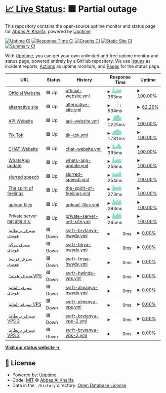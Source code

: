 # [📈 Live Status](https://info-devf5r.github.io/VPN): <!--live status--> **🟧 Partial outage**

This repository contains the open-source uptime monitor and status page for [Abbas Al Khalifa](http://www.devf5r.com/), powered by [Upptime](https://github.com/upptime/upptime).

[![Uptime CI](https://github.com/info-devf5r/VPN/workflows/Uptime%20CI/badge.svg)](https://github.com/info-devf5r/VPN/actions?query=workflow%3A%22Uptime+CI%22)
[![Response Time CI](https://github.com/info-devf5r/VPN/workflows/Response%20Time%20CI/badge.svg)](https://github.com/info-devf5r/VPN/actions?query=workflow%3A%22Response+Time+CI%22)
[![Graphs CI](https://github.com/info-devf5r/VPN/workflows/Graphs%20CI/badge.svg)](https://github.com/info-devf5r/VPN/actions?query=workflow%3A%22Graphs+CI%22)
[![Static Site CI](https://github.com/info-devf5r/VPN/workflows/Static%20Site%20CI/badge.svg)](https://github.com/info-devf5r/VPN/actions?query=workflow%3A%22Static+Site+CI%22)
[![Summary CI](https://github.com/info-devf5r/VPN/workflows/Summary%20CI/badge.svg)](https://github.com/info-devf5r/VPN/actions?query=workflow%3A%22Summary+CI%22)

With [Upptime](https://devf5r.com), you can get your own unlimited and free uptime monitor and status page, powered entirely by a GitHub repository. We use [Issues](https://github.com/info-devf5r/VPN/issues) as incident reports, [Actions](https://github.com/info-devf5r/VPN/actions) as uptime monitors, and [Pages](https://info-devf5r.github.io/VPN) for the status page.

<!--start: status pages-->
<!-- This summary is generated by Upptime (https://github.com/upptime/upptime) -->
<!-- Do not edit this manually, your changes will be overwritten -->
<!-- prettier-ignore -->
| URL | Status | History | Response Time | Uptime |
| --- | ------ | ------- | ------------- | ------ |
| <img alt="" src="https://icons.duckduckgo.com/ip3/devf5r.com.ico" height="13"> [Official Website](https://devf5r.com) | 🟩 Up | [official-website.yml](https://github.com/info-devf5r/VPN/commits/HEAD/history/official-website.yml) | <details><summary><img alt="Response time graph" src="./graphs/official-website/response-time-week.png" height="20"> 363ms</summary><br><a href="https://info-devf5r.github.io/VPN/history/official-website"><img alt="Response time 522" src="https://img.shields.io/endpoint?url=https%3A%2F%2Fraw.githubusercontent.com%2Finfo-devf5r%2FVPN%2FHEAD%2Fapi%2Fofficial-website%2Fresponse-time.json"></a><br><a href="https://info-devf5r.github.io/VPN/history/official-website"><img alt="24-hour response time 231" src="https://img.shields.io/endpoint?url=https%3A%2F%2Fraw.githubusercontent.com%2Finfo-devf5r%2FVPN%2FHEAD%2Fapi%2Fofficial-website%2Fresponse-time-day.json"></a><br><a href="https://info-devf5r.github.io/VPN/history/official-website"><img alt="7-day response time 363" src="https://img.shields.io/endpoint?url=https%3A%2F%2Fraw.githubusercontent.com%2Finfo-devf5r%2FVPN%2FHEAD%2Fapi%2Fofficial-website%2Fresponse-time-week.json"></a><br><a href="https://info-devf5r.github.io/VPN/history/official-website"><img alt="30-day response time 467" src="https://img.shields.io/endpoint?url=https%3A%2F%2Fraw.githubusercontent.com%2Finfo-devf5r%2FVPN%2FHEAD%2Fapi%2Fofficial-website%2Fresponse-time-month.json"></a><br><a href="https://info-devf5r.github.io/VPN/history/official-website"><img alt="1-year response time 522" src="https://img.shields.io/endpoint?url=https%3A%2F%2Fraw.githubusercontent.com%2Finfo-devf5r%2FVPN%2FHEAD%2Fapi%2Fofficial-website%2Fresponse-time-year.json"></a></details> | <details><summary><a href="https://info-devf5r.github.io/VPN/history/official-website">100.00%</a></summary><a href="https://info-devf5r.github.io/VPN/history/official-website"><img alt="All-time uptime 99.26%" src="https://img.shields.io/endpoint?url=https%3A%2F%2Fraw.githubusercontent.com%2Finfo-devf5r%2FVPN%2FHEAD%2Fapi%2Fofficial-website%2Fuptime.json"></a><br><a href="https://info-devf5r.github.io/VPN/history/official-website"><img alt="24-hour uptime 100.00%" src="https://img.shields.io/endpoint?url=https%3A%2F%2Fraw.githubusercontent.com%2Finfo-devf5r%2FVPN%2FHEAD%2Fapi%2Fofficial-website%2Fuptime-day.json"></a><br><a href="https://info-devf5r.github.io/VPN/history/official-website"><img alt="7-day uptime 100.00%" src="https://img.shields.io/endpoint?url=https%3A%2F%2Fraw.githubusercontent.com%2Finfo-devf5r%2FVPN%2FHEAD%2Fapi%2Fofficial-website%2Fuptime-week.json"></a><br><a href="https://info-devf5r.github.io/VPN/history/official-website"><img alt="30-day uptime 99.95%" src="https://img.shields.io/endpoint?url=https%3A%2F%2Fraw.githubusercontent.com%2Finfo-devf5r%2FVPN%2FHEAD%2Fapi%2Fofficial-website%2Fuptime-month.json"></a><br><a href="https://info-devf5r.github.io/VPN/history/official-website"><img alt="1-year uptime 99.26%" src="https://img.shields.io/endpoint?url=https%3A%2F%2Fraw.githubusercontent.com%2Finfo-devf5r%2FVPN%2FHEAD%2Fapi%2Fofficial-website%2Fuptime-year.json"></a></details>
| <img alt="" src="https://icons.duckduckgo.com/ip3/almgro7al3nzy.com.ico" height="13"> [alternative site](https://almgro7al3nzy.com) | 🟩 Up | [alternative-site.yml](https://github.com/info-devf5r/VPN/commits/HEAD/history/alternative-site.yml) | <details><summary><img alt="Response time graph" src="./graphs/alternative-site/response-time-week.png" height="20"> 534ms</summary><br><a href="https://info-devf5r.github.io/VPN/history/alternative-site"><img alt="Response time 451" src="https://img.shields.io/endpoint?url=https%3A%2F%2Fraw.githubusercontent.com%2Finfo-devf5r%2FVPN%2FHEAD%2Fapi%2Falternative-site%2Fresponse-time.json"></a><br><a href="https://info-devf5r.github.io/VPN/history/alternative-site"><img alt="24-hour response time 413" src="https://img.shields.io/endpoint?url=https%3A%2F%2Fraw.githubusercontent.com%2Finfo-devf5r%2FVPN%2FHEAD%2Fapi%2Falternative-site%2Fresponse-time-day.json"></a><br><a href="https://info-devf5r.github.io/VPN/history/alternative-site"><img alt="7-day response time 534" src="https://img.shields.io/endpoint?url=https%3A%2F%2Fraw.githubusercontent.com%2Finfo-devf5r%2FVPN%2FHEAD%2Fapi%2Falternative-site%2Fresponse-time-week.json"></a><br><a href="https://info-devf5r.github.io/VPN/history/alternative-site"><img alt="30-day response time 451" src="https://img.shields.io/endpoint?url=https%3A%2F%2Fraw.githubusercontent.com%2Finfo-devf5r%2FVPN%2FHEAD%2Fapi%2Falternative-site%2Fresponse-time-month.json"></a><br><a href="https://info-devf5r.github.io/VPN/history/alternative-site"><img alt="1-year response time 451" src="https://img.shields.io/endpoint?url=https%3A%2F%2Fraw.githubusercontent.com%2Finfo-devf5r%2FVPN%2FHEAD%2Fapi%2Falternative-site%2Fresponse-time-year.json"></a></details> | <details><summary><a href="https://info-devf5r.github.io/VPN/history/alternative-site">62.29%</a></summary><a href="https://info-devf5r.github.io/VPN/history/alternative-site"><img alt="All-time uptime 98.77%" src="https://img.shields.io/endpoint?url=https%3A%2F%2Fraw.githubusercontent.com%2Finfo-devf5r%2FVPN%2FHEAD%2Fapi%2Falternative-site%2Fuptime.json"></a><br><a href="https://info-devf5r.github.io/VPN/history/alternative-site"><img alt="24-hour uptime 52.19%" src="https://img.shields.io/endpoint?url=https%3A%2F%2Fraw.githubusercontent.com%2Finfo-devf5r%2FVPN%2FHEAD%2Fapi%2Falternative-site%2Fuptime-day.json"></a><br><a href="https://info-devf5r.github.io/VPN/history/alternative-site"><img alt="7-day uptime 62.29%" src="https://img.shields.io/endpoint?url=https%3A%2F%2Fraw.githubusercontent.com%2Finfo-devf5r%2FVPN%2FHEAD%2Fapi%2Falternative-site%2Fuptime-week.json"></a><br><a href="https://info-devf5r.github.io/VPN/history/alternative-site"><img alt="30-day uptime 91.32%" src="https://img.shields.io/endpoint?url=https%3A%2F%2Fraw.githubusercontent.com%2Finfo-devf5r%2FVPN%2FHEAD%2Fapi%2Falternative-site%2Fuptime-month.json"></a><br><a href="https://info-devf5r.github.io/VPN/history/alternative-site"><img alt="1-year uptime 98.77%" src="https://img.shields.io/endpoint?url=https%3A%2F%2Fraw.githubusercontent.com%2Finfo-devf5r%2FVPN%2FHEAD%2Fapi%2Falternative-site%2Fuptime-year.json"></a></details>
| <img alt="" src="https://icons.duckduckgo.com/ip3/api.devf5r.com.ico" height="13"> [API Website](http://api.devf5r.com) | 🟩 Up | [api-website.yml](https://github.com/info-devf5r/VPN/commits/HEAD/history/api-website.yml) | <details><summary><img alt="Response time graph" src="./graphs/api-website/response-time-week.png" height="20"> 1225ms</summary><br><a href="https://info-devf5r.github.io/VPN/history/api-website"><img alt="Response time 439" src="https://img.shields.io/endpoint?url=https%3A%2F%2Fraw.githubusercontent.com%2Finfo-devf5r%2FVPN%2FHEAD%2Fapi%2Fapi-website%2Fresponse-time.json"></a><br><a href="https://info-devf5r.github.io/VPN/history/api-website"><img alt="24-hour response time 1430" src="https://img.shields.io/endpoint?url=https%3A%2F%2Fraw.githubusercontent.com%2Finfo-devf5r%2FVPN%2FHEAD%2Fapi%2Fapi-website%2Fresponse-time-day.json"></a><br><a href="https://info-devf5r.github.io/VPN/history/api-website"><img alt="7-day response time 1225" src="https://img.shields.io/endpoint?url=https%3A%2F%2Fraw.githubusercontent.com%2Finfo-devf5r%2FVPN%2FHEAD%2Fapi%2Fapi-website%2Fresponse-time-week.json"></a><br><a href="https://info-devf5r.github.io/VPN/history/api-website"><img alt="30-day response time 671" src="https://img.shields.io/endpoint?url=https%3A%2F%2Fraw.githubusercontent.com%2Finfo-devf5r%2FVPN%2FHEAD%2Fapi%2Fapi-website%2Fresponse-time-month.json"></a><br><a href="https://info-devf5r.github.io/VPN/history/api-website"><img alt="1-year response time 439" src="https://img.shields.io/endpoint?url=https%3A%2F%2Fraw.githubusercontent.com%2Finfo-devf5r%2FVPN%2FHEAD%2Fapi%2Fapi-website%2Fresponse-time-year.json"></a></details> | <details><summary><a href="https://info-devf5r.github.io/VPN/history/api-website">100.00%</a></summary><a href="https://info-devf5r.github.io/VPN/history/api-website"><img alt="All-time uptime 99.95%" src="https://img.shields.io/endpoint?url=https%3A%2F%2Fraw.githubusercontent.com%2Finfo-devf5r%2FVPN%2FHEAD%2Fapi%2Fapi-website%2Fuptime.json"></a><br><a href="https://info-devf5r.github.io/VPN/history/api-website"><img alt="24-hour uptime 100.00%" src="https://img.shields.io/endpoint?url=https%3A%2F%2Fraw.githubusercontent.com%2Finfo-devf5r%2FVPN%2FHEAD%2Fapi%2Fapi-website%2Fuptime-day.json"></a><br><a href="https://info-devf5r.github.io/VPN/history/api-website"><img alt="7-day uptime 100.00%" src="https://img.shields.io/endpoint?url=https%3A%2F%2Fraw.githubusercontent.com%2Finfo-devf5r%2FVPN%2FHEAD%2Fapi%2Fapi-website%2Fuptime-week.json"></a><br><a href="https://info-devf5r.github.io/VPN/history/api-website"><img alt="30-day uptime 99.96%" src="https://img.shields.io/endpoint?url=https%3A%2F%2Fraw.githubusercontent.com%2Finfo-devf5r%2FVPN%2FHEAD%2Fapi%2Fapi-website%2Fuptime-month.json"></a><br><a href="https://info-devf5r.github.io/VPN/history/api-website"><img alt="1-year uptime 99.95%" src="https://img.shields.io/endpoint?url=https%3A%2F%2Fraw.githubusercontent.com%2Finfo-devf5r%2FVPN%2FHEAD%2Fapi%2Fapi-website%2Fuptime-year.json"></a></details>
| <img alt="" src="https://icons.duckduckgo.com/ip3/vt.tiktok.com.ico" height="13"> [Tik Tok](https://vt.tiktok.com/ZS8w6nu9M) | 🟩 Up | [tik-tok.yml](https://github.com/info-devf5r/VPN/commits/HEAD/history/tik-tok.yml) | <details><summary><img alt="Response time graph" src="./graphs/tik-tok/response-time-week.png" height="20"> 1781ms</summary><br><a href="https://info-devf5r.github.io/VPN/history/tik-tok"><img alt="Response time 1434" src="https://img.shields.io/endpoint?url=https%3A%2F%2Fraw.githubusercontent.com%2Finfo-devf5r%2FVPN%2FHEAD%2Fapi%2Ftik-tok%2Fresponse-time.json"></a><br><a href="https://info-devf5r.github.io/VPN/history/tik-tok"><img alt="24-hour response time 1810" src="https://img.shields.io/endpoint?url=https%3A%2F%2Fraw.githubusercontent.com%2Finfo-devf5r%2FVPN%2FHEAD%2Fapi%2Ftik-tok%2Fresponse-time-day.json"></a><br><a href="https://info-devf5r.github.io/VPN/history/tik-tok"><img alt="7-day response time 1781" src="https://img.shields.io/endpoint?url=https%3A%2F%2Fraw.githubusercontent.com%2Finfo-devf5r%2FVPN%2FHEAD%2Fapi%2Ftik-tok%2Fresponse-time-week.json"></a><br><a href="https://info-devf5r.github.io/VPN/history/tik-tok"><img alt="30-day response time 1958" src="https://img.shields.io/endpoint?url=https%3A%2F%2Fraw.githubusercontent.com%2Finfo-devf5r%2FVPN%2FHEAD%2Fapi%2Ftik-tok%2Fresponse-time-month.json"></a><br><a href="https://info-devf5r.github.io/VPN/history/tik-tok"><img alt="1-year response time 1434" src="https://img.shields.io/endpoint?url=https%3A%2F%2Fraw.githubusercontent.com%2Finfo-devf5r%2FVPN%2FHEAD%2Fapi%2Ftik-tok%2Fresponse-time-year.json"></a></details> | <details><summary><a href="https://info-devf5r.github.io/VPN/history/tik-tok">100.00%</a></summary><a href="https://info-devf5r.github.io/VPN/history/tik-tok"><img alt="All-time uptime 99.99%" src="https://img.shields.io/endpoint?url=https%3A%2F%2Fraw.githubusercontent.com%2Finfo-devf5r%2FVPN%2FHEAD%2Fapi%2Ftik-tok%2Fuptime.json"></a><br><a href="https://info-devf5r.github.io/VPN/history/tik-tok"><img alt="24-hour uptime 100.00%" src="https://img.shields.io/endpoint?url=https%3A%2F%2Fraw.githubusercontent.com%2Finfo-devf5r%2FVPN%2FHEAD%2Fapi%2Ftik-tok%2Fuptime-day.json"></a><br><a href="https://info-devf5r.github.io/VPN/history/tik-tok"><img alt="7-day uptime 100.00%" src="https://img.shields.io/endpoint?url=https%3A%2F%2Fraw.githubusercontent.com%2Finfo-devf5r%2FVPN%2FHEAD%2Fapi%2Ftik-tok%2Fuptime-week.json"></a><br><a href="https://info-devf5r.github.io/VPN/history/tik-tok"><img alt="30-day uptime 100.00%" src="https://img.shields.io/endpoint?url=https%3A%2F%2Fraw.githubusercontent.com%2Finfo-devf5r%2FVPN%2FHEAD%2Fapi%2Ftik-tok%2Fuptime-month.json"></a><br><a href="https://info-devf5r.github.io/VPN/history/tik-tok"><img alt="1-year uptime 99.99%" src="https://img.shields.io/endpoint?url=https%3A%2F%2Fraw.githubusercontent.com%2Finfo-devf5r%2FVPN%2FHEAD%2Fapi%2Ftik-tok%2Fuptime-year.json"></a></details>
| <img alt="" src="https://icons.duckduckgo.com/ip3/chat.devf5r.com.ico" height="13"> [CHAT Website](https://chat.devf5r.com) | 🟩 Up | [chat-website.yml](https://github.com/info-devf5r/VPN/commits/HEAD/history/chat-website.yml) | <details><summary><img alt="Response time graph" src="./graphs/chat-website/response-time-week.png" height="20"> 395ms</summary><br><a href="https://info-devf5r.github.io/VPN/history/chat-website"><img alt="Response time 457" src="https://img.shields.io/endpoint?url=https%3A%2F%2Fraw.githubusercontent.com%2Finfo-devf5r%2FVPN%2FHEAD%2Fapi%2Fchat-website%2Fresponse-time.json"></a><br><a href="https://info-devf5r.github.io/VPN/history/chat-website"><img alt="24-hour response time 240" src="https://img.shields.io/endpoint?url=https%3A%2F%2Fraw.githubusercontent.com%2Finfo-devf5r%2FVPN%2FHEAD%2Fapi%2Fchat-website%2Fresponse-time-day.json"></a><br><a href="https://info-devf5r.github.io/VPN/history/chat-website"><img alt="7-day response time 395" src="https://img.shields.io/endpoint?url=https%3A%2F%2Fraw.githubusercontent.com%2Finfo-devf5r%2FVPN%2FHEAD%2Fapi%2Fchat-website%2Fresponse-time-week.json"></a><br><a href="https://info-devf5r.github.io/VPN/history/chat-website"><img alt="30-day response time 436" src="https://img.shields.io/endpoint?url=https%3A%2F%2Fraw.githubusercontent.com%2Finfo-devf5r%2FVPN%2FHEAD%2Fapi%2Fchat-website%2Fresponse-time-month.json"></a><br><a href="https://info-devf5r.github.io/VPN/history/chat-website"><img alt="1-year response time 457" src="https://img.shields.io/endpoint?url=https%3A%2F%2Fraw.githubusercontent.com%2Finfo-devf5r%2FVPN%2FHEAD%2Fapi%2Fchat-website%2Fresponse-time-year.json"></a></details> | <details><summary><a href="https://info-devf5r.github.io/VPN/history/chat-website">100.00%</a></summary><a href="https://info-devf5r.github.io/VPN/history/chat-website"><img alt="All-time uptime 98.37%" src="https://img.shields.io/endpoint?url=https%3A%2F%2Fraw.githubusercontent.com%2Finfo-devf5r%2FVPN%2FHEAD%2Fapi%2Fchat-website%2Fuptime.json"></a><br><a href="https://info-devf5r.github.io/VPN/history/chat-website"><img alt="24-hour uptime 100.00%" src="https://img.shields.io/endpoint?url=https%3A%2F%2Fraw.githubusercontent.com%2Finfo-devf5r%2FVPN%2FHEAD%2Fapi%2Fchat-website%2Fuptime-day.json"></a><br><a href="https://info-devf5r.github.io/VPN/history/chat-website"><img alt="7-day uptime 100.00%" src="https://img.shields.io/endpoint?url=https%3A%2F%2Fraw.githubusercontent.com%2Finfo-devf5r%2FVPN%2FHEAD%2Fapi%2Fchat-website%2Fuptime-week.json"></a><br><a href="https://info-devf5r.github.io/VPN/history/chat-website"><img alt="30-day uptime 100.00%" src="https://img.shields.io/endpoint?url=https%3A%2F%2Fraw.githubusercontent.com%2Finfo-devf5r%2FVPN%2FHEAD%2Fapi%2Fchat-website%2Fuptime-month.json"></a><br><a href="https://info-devf5r.github.io/VPN/history/chat-website"><img alt="1-year uptime 98.37%" src="https://img.shields.io/endpoint?url=https%3A%2F%2Fraw.githubusercontent.com%2Finfo-devf5r%2FVPN%2FHEAD%2Fapi%2Fchat-website%2Fuptime-year.json"></a></details>
| <img alt="" src="https://icons.duckduckgo.com/ip3/update.devf5r.com.ico" height="13"> [WhatsApp update](https://update.devf5r.com) | 🟩 Up | [whats-app-update.yml](https://github.com/info-devf5r/VPN/commits/HEAD/history/whats-app-update.yml) | <details><summary><img alt="Response time graph" src="./graphs/whats-app-update/response-time-week.png" height="20"> 253ms</summary><br><a href="https://info-devf5r.github.io/VPN/history/whats-app-update"><img alt="Response time 321" src="https://img.shields.io/endpoint?url=https%3A%2F%2Fraw.githubusercontent.com%2Finfo-devf5r%2FVPN%2FHEAD%2Fapi%2Fwhats-app-update%2Fresponse-time.json"></a><br><a href="https://info-devf5r.github.io/VPN/history/whats-app-update"><img alt="24-hour response time 172" src="https://img.shields.io/endpoint?url=https%3A%2F%2Fraw.githubusercontent.com%2Finfo-devf5r%2FVPN%2FHEAD%2Fapi%2Fwhats-app-update%2Fresponse-time-day.json"></a><br><a href="https://info-devf5r.github.io/VPN/history/whats-app-update"><img alt="7-day response time 253" src="https://img.shields.io/endpoint?url=https%3A%2F%2Fraw.githubusercontent.com%2Finfo-devf5r%2FVPN%2FHEAD%2Fapi%2Fwhats-app-update%2Fresponse-time-week.json"></a><br><a href="https://info-devf5r.github.io/VPN/history/whats-app-update"><img alt="30-day response time 320" src="https://img.shields.io/endpoint?url=https%3A%2F%2Fraw.githubusercontent.com%2Finfo-devf5r%2FVPN%2FHEAD%2Fapi%2Fwhats-app-update%2Fresponse-time-month.json"></a><br><a href="https://info-devf5r.github.io/VPN/history/whats-app-update"><img alt="1-year response time 321" src="https://img.shields.io/endpoint?url=https%3A%2F%2Fraw.githubusercontent.com%2Finfo-devf5r%2FVPN%2FHEAD%2Fapi%2Fwhats-app-update%2Fresponse-time-year.json"></a></details> | <details><summary><a href="https://info-devf5r.github.io/VPN/history/whats-app-update">100.00%</a></summary><a href="https://info-devf5r.github.io/VPN/history/whats-app-update"><img alt="All-time uptime 99.16%" src="https://img.shields.io/endpoint?url=https%3A%2F%2Fraw.githubusercontent.com%2Finfo-devf5r%2FVPN%2FHEAD%2Fapi%2Fwhats-app-update%2Fuptime.json"></a><br><a href="https://info-devf5r.github.io/VPN/history/whats-app-update"><img alt="24-hour uptime 100.00%" src="https://img.shields.io/endpoint?url=https%3A%2F%2Fraw.githubusercontent.com%2Finfo-devf5r%2FVPN%2FHEAD%2Fapi%2Fwhats-app-update%2Fuptime-day.json"></a><br><a href="https://info-devf5r.github.io/VPN/history/whats-app-update"><img alt="7-day uptime 100.00%" src="https://img.shields.io/endpoint?url=https%3A%2F%2Fraw.githubusercontent.com%2Finfo-devf5r%2FVPN%2FHEAD%2Fapi%2Fwhats-app-update%2Fuptime-week.json"></a><br><a href="https://info-devf5r.github.io/VPN/history/whats-app-update"><img alt="30-day uptime 100.00%" src="https://img.shields.io/endpoint?url=https%3A%2F%2Fraw.githubusercontent.com%2Finfo-devf5r%2FVPN%2FHEAD%2Fapi%2Fwhats-app-update%2Fuptime-month.json"></a><br><a href="https://info-devf5r.github.io/VPN/history/whats-app-update"><img alt="1-year uptime 99.16%" src="https://img.shields.io/endpoint?url=https%3A%2F%2Fraw.githubusercontent.com%2Finfo-devf5r%2FVPN%2FHEAD%2Fapi%2Fwhats-app-update%2Fuptime-year.json"></a></details>
| <img alt="" src="https://icons.duckduckgo.com/ip3/kalam.devf5r.com.ico" height="13"> [slurred speech](https://kalam.devf5r.com) | 🟩 Up | [slurred-speech.yml](https://github.com/info-devf5r/VPN/commits/HEAD/history/slurred-speech.yml) | <details><summary><img alt="Response time graph" src="./graphs/slurred-speech/response-time-week.png" height="20"> 254ms</summary><br><a href="https://info-devf5r.github.io/VPN/history/slurred-speech"><img alt="Response time 274" src="https://img.shields.io/endpoint?url=https%3A%2F%2Fraw.githubusercontent.com%2Finfo-devf5r%2FVPN%2FHEAD%2Fapi%2Fslurred-speech%2Fresponse-time.json"></a><br><a href="https://info-devf5r.github.io/VPN/history/slurred-speech"><img alt="24-hour response time 164" src="https://img.shields.io/endpoint?url=https%3A%2F%2Fraw.githubusercontent.com%2Finfo-devf5r%2FVPN%2FHEAD%2Fapi%2Fslurred-speech%2Fresponse-time-day.json"></a><br><a href="https://info-devf5r.github.io/VPN/history/slurred-speech"><img alt="7-day response time 254" src="https://img.shields.io/endpoint?url=https%3A%2F%2Fraw.githubusercontent.com%2Finfo-devf5r%2FVPN%2FHEAD%2Fapi%2Fslurred-speech%2Fresponse-time-week.json"></a><br><a href="https://info-devf5r.github.io/VPN/history/slurred-speech"><img alt="30-day response time 308" src="https://img.shields.io/endpoint?url=https%3A%2F%2Fraw.githubusercontent.com%2Finfo-devf5r%2FVPN%2FHEAD%2Fapi%2Fslurred-speech%2Fresponse-time-month.json"></a><br><a href="https://info-devf5r.github.io/VPN/history/slurred-speech"><img alt="1-year response time 274" src="https://img.shields.io/endpoint?url=https%3A%2F%2Fraw.githubusercontent.com%2Finfo-devf5r%2FVPN%2FHEAD%2Fapi%2Fslurred-speech%2Fresponse-time-year.json"></a></details> | <details><summary><a href="https://info-devf5r.github.io/VPN/history/slurred-speech">100.00%</a></summary><a href="https://info-devf5r.github.io/VPN/history/slurred-speech"><img alt="All-time uptime 95.11%" src="https://img.shields.io/endpoint?url=https%3A%2F%2Fraw.githubusercontent.com%2Finfo-devf5r%2FVPN%2FHEAD%2Fapi%2Fslurred-speech%2Fuptime.json"></a><br><a href="https://info-devf5r.github.io/VPN/history/slurred-speech"><img alt="24-hour uptime 100.00%" src="https://img.shields.io/endpoint?url=https%3A%2F%2Fraw.githubusercontent.com%2Finfo-devf5r%2FVPN%2FHEAD%2Fapi%2Fslurred-speech%2Fuptime-day.json"></a><br><a href="https://info-devf5r.github.io/VPN/history/slurred-speech"><img alt="7-day uptime 100.00%" src="https://img.shields.io/endpoint?url=https%3A%2F%2Fraw.githubusercontent.com%2Finfo-devf5r%2FVPN%2FHEAD%2Fapi%2Fslurred-speech%2Fuptime-week.json"></a><br><a href="https://info-devf5r.github.io/VPN/history/slurred-speech"><img alt="30-day uptime 100.00%" src="https://img.shields.io/endpoint?url=https%3A%2F%2Fraw.githubusercontent.com%2Finfo-devf5r%2FVPN%2FHEAD%2Fapi%2Fslurred-speech%2Fuptime-month.json"></a><br><a href="https://info-devf5r.github.io/VPN/history/slurred-speech"><img alt="1-year uptime 95.11%" src="https://img.shields.io/endpoint?url=https%3A%2F%2Fraw.githubusercontent.com%2Finfo-devf5r%2FVPN%2FHEAD%2Fapi%2Fslurred-speech%2Fuptime-year.json"></a></details>
| <img alt="" src="https://icons.duckduckgo.com/ip3/quotes.devf5r.com.ico" height="13"> [The spirit of feelings](https://quotes.devf5r.com) | 🟩 Up | [the-spirit-of-feelings.yml](https://github.com/info-devf5r/VPN/commits/HEAD/history/the-spirit-of-feelings.yml) | <details><summary><img alt="Response time graph" src="./graphs/the-spirit-of-feelings/response-time-week.png" height="20"> 273ms</summary><br><a href="https://info-devf5r.github.io/VPN/history/the-spirit-of-feelings"><img alt="Response time 294" src="https://img.shields.io/endpoint?url=https%3A%2F%2Fraw.githubusercontent.com%2Finfo-devf5r%2FVPN%2FHEAD%2Fapi%2Fthe-spirit-of-feelings%2Fresponse-time.json"></a><br><a href="https://info-devf5r.github.io/VPN/history/the-spirit-of-feelings"><img alt="24-hour response time 162" src="https://img.shields.io/endpoint?url=https%3A%2F%2Fraw.githubusercontent.com%2Finfo-devf5r%2FVPN%2FHEAD%2Fapi%2Fthe-spirit-of-feelings%2Fresponse-time-day.json"></a><br><a href="https://info-devf5r.github.io/VPN/history/the-spirit-of-feelings"><img alt="7-day response time 273" src="https://img.shields.io/endpoint?url=https%3A%2F%2Fraw.githubusercontent.com%2Finfo-devf5r%2FVPN%2FHEAD%2Fapi%2Fthe-spirit-of-feelings%2Fresponse-time-week.json"></a><br><a href="https://info-devf5r.github.io/VPN/history/the-spirit-of-feelings"><img alt="30-day response time 330" src="https://img.shields.io/endpoint?url=https%3A%2F%2Fraw.githubusercontent.com%2Finfo-devf5r%2FVPN%2FHEAD%2Fapi%2Fthe-spirit-of-feelings%2Fresponse-time-month.json"></a><br><a href="https://info-devf5r.github.io/VPN/history/the-spirit-of-feelings"><img alt="1-year response time 294" src="https://img.shields.io/endpoint?url=https%3A%2F%2Fraw.githubusercontent.com%2Finfo-devf5r%2FVPN%2FHEAD%2Fapi%2Fthe-spirit-of-feelings%2Fresponse-time-year.json"></a></details> | <details><summary><a href="https://info-devf5r.github.io/VPN/history/the-spirit-of-feelings">100.00%</a></summary><a href="https://info-devf5r.github.io/VPN/history/the-spirit-of-feelings"><img alt="All-time uptime 99.00%" src="https://img.shields.io/endpoint?url=https%3A%2F%2Fraw.githubusercontent.com%2Finfo-devf5r%2FVPN%2FHEAD%2Fapi%2Fthe-spirit-of-feelings%2Fuptime.json"></a><br><a href="https://info-devf5r.github.io/VPN/history/the-spirit-of-feelings"><img alt="24-hour uptime 100.00%" src="https://img.shields.io/endpoint?url=https%3A%2F%2Fraw.githubusercontent.com%2Finfo-devf5r%2FVPN%2FHEAD%2Fapi%2Fthe-spirit-of-feelings%2Fuptime-day.json"></a><br><a href="https://info-devf5r.github.io/VPN/history/the-spirit-of-feelings"><img alt="7-day uptime 100.00%" src="https://img.shields.io/endpoint?url=https%3A%2F%2Fraw.githubusercontent.com%2Finfo-devf5r%2FVPN%2FHEAD%2Fapi%2Fthe-spirit-of-feelings%2Fuptime-week.json"></a><br><a href="https://info-devf5r.github.io/VPN/history/the-spirit-of-feelings"><img alt="30-day uptime 100.00%" src="https://img.shields.io/endpoint?url=https%3A%2F%2Fraw.githubusercontent.com%2Finfo-devf5r%2FVPN%2FHEAD%2Fapi%2Fthe-spirit-of-feelings%2Fuptime-month.json"></a><br><a href="https://info-devf5r.github.io/VPN/history/the-spirit-of-feelings"><img alt="1-year uptime 99.00%" src="https://img.shields.io/endpoint?url=https%3A%2F%2Fraw.githubusercontent.com%2Finfo-devf5r%2FVPN%2FHEAD%2Fapi%2Fthe-spirit-of-feelings%2Fuptime-year.json"></a></details>
| <img alt="" src="https://icons.duckduckgo.com/ip3/up.devf5r.com.ico" height="13"> [upload files](https://up.devf5r.com) | 🟩 Up | [upload-files.yml](https://github.com/info-devf5r/VPN/commits/HEAD/history/upload-files.yml) | <details><summary><img alt="Response time graph" src="./graphs/upload-files/response-time-week.png" height="20"> 293ms</summary><br><a href="https://info-devf5r.github.io/VPN/history/upload-files"><img alt="Response time 299" src="https://img.shields.io/endpoint?url=https%3A%2F%2Fraw.githubusercontent.com%2Finfo-devf5r%2FVPN%2FHEAD%2Fapi%2Fupload-files%2Fresponse-time.json"></a><br><a href="https://info-devf5r.github.io/VPN/history/upload-files"><img alt="24-hour response time 191" src="https://img.shields.io/endpoint?url=https%3A%2F%2Fraw.githubusercontent.com%2Finfo-devf5r%2FVPN%2FHEAD%2Fapi%2Fupload-files%2Fresponse-time-day.json"></a><br><a href="https://info-devf5r.github.io/VPN/history/upload-files"><img alt="7-day response time 293" src="https://img.shields.io/endpoint?url=https%3A%2F%2Fraw.githubusercontent.com%2Finfo-devf5r%2FVPN%2FHEAD%2Fapi%2Fupload-files%2Fresponse-time-week.json"></a><br><a href="https://info-devf5r.github.io/VPN/history/upload-files"><img alt="30-day response time 364" src="https://img.shields.io/endpoint?url=https%3A%2F%2Fraw.githubusercontent.com%2Finfo-devf5r%2FVPN%2FHEAD%2Fapi%2Fupload-files%2Fresponse-time-month.json"></a><br><a href="https://info-devf5r.github.io/VPN/history/upload-files"><img alt="1-year response time 299" src="https://img.shields.io/endpoint?url=https%3A%2F%2Fraw.githubusercontent.com%2Finfo-devf5r%2FVPN%2FHEAD%2Fapi%2Fupload-files%2Fresponse-time-year.json"></a></details> | <details><summary><a href="https://info-devf5r.github.io/VPN/history/upload-files">100.00%</a></summary><a href="https://info-devf5r.github.io/VPN/history/upload-files"><img alt="All-time uptime 99.26%" src="https://img.shields.io/endpoint?url=https%3A%2F%2Fraw.githubusercontent.com%2Finfo-devf5r%2FVPN%2FHEAD%2Fapi%2Fupload-files%2Fuptime.json"></a><br><a href="https://info-devf5r.github.io/VPN/history/upload-files"><img alt="24-hour uptime 100.00%" src="https://img.shields.io/endpoint?url=https%3A%2F%2Fraw.githubusercontent.com%2Finfo-devf5r%2FVPN%2FHEAD%2Fapi%2Fupload-files%2Fuptime-day.json"></a><br><a href="https://info-devf5r.github.io/VPN/history/upload-files"><img alt="7-day uptime 100.00%" src="https://img.shields.io/endpoint?url=https%3A%2F%2Fraw.githubusercontent.com%2Finfo-devf5r%2FVPN%2FHEAD%2Fapi%2Fupload-files%2Fuptime-week.json"></a><br><a href="https://info-devf5r.github.io/VPN/history/upload-files"><img alt="30-day uptime 100.00%" src="https://img.shields.io/endpoint?url=https%3A%2F%2Fraw.githubusercontent.com%2Finfo-devf5r%2FVPN%2FHEAD%2Fapi%2Fupload-files%2Fuptime-month.json"></a><br><a href="https://info-devf5r.github.io/VPN/history/upload-files"><img alt="1-year uptime 99.26%" src="https://img.shields.io/endpoint?url=https%3A%2F%2Fraw.githubusercontent.com%2Finfo-devf5r%2FVPN%2FHEAD%2Fapi%2Fupload-files%2Fuptime-year.json"></a></details>
| <img alt="" src="https://icons.duckduckgo.com/ip3/vpn.devf5r.com.ico" height="13"> [Private server net site 🇪🇺](https://vpn.devf5r.com) | 🟩 Up | [private-server-net-site.yml](https://github.com/info-devf5r/VPN/commits/HEAD/history/private-server-net-site.yml) | <details><summary><img alt="Response time graph" src="./graphs/private-server-net-site/response-time-week.png" height="20"> 245ms</summary><br><a href="https://info-devf5r.github.io/VPN/history/private-server-net-site"><img alt="Response time 300" src="https://img.shields.io/endpoint?url=https%3A%2F%2Fraw.githubusercontent.com%2Finfo-devf5r%2FVPN%2FHEAD%2Fapi%2Fprivate-server-net-site%2Fresponse-time.json"></a><br><a href="https://info-devf5r.github.io/VPN/history/private-server-net-site"><img alt="24-hour response time 156" src="https://img.shields.io/endpoint?url=https%3A%2F%2Fraw.githubusercontent.com%2Finfo-devf5r%2FVPN%2FHEAD%2Fapi%2Fprivate-server-net-site%2Fresponse-time-day.json"></a><br><a href="https://info-devf5r.github.io/VPN/history/private-server-net-site"><img alt="7-day response time 245" src="https://img.shields.io/endpoint?url=https%3A%2F%2Fraw.githubusercontent.com%2Finfo-devf5r%2FVPN%2FHEAD%2Fapi%2Fprivate-server-net-site%2Fresponse-time-week.json"></a><br><a href="https://info-devf5r.github.io/VPN/history/private-server-net-site"><img alt="30-day response time 296" src="https://img.shields.io/endpoint?url=https%3A%2F%2Fraw.githubusercontent.com%2Finfo-devf5r%2FVPN%2FHEAD%2Fapi%2Fprivate-server-net-site%2Fresponse-time-month.json"></a><br><a href="https://info-devf5r.github.io/VPN/history/private-server-net-site"><img alt="1-year response time 300" src="https://img.shields.io/endpoint?url=https%3A%2F%2Fraw.githubusercontent.com%2Finfo-devf5r%2FVPN%2FHEAD%2Fapi%2Fprivate-server-net-site%2Fresponse-time-year.json"></a></details> | <details><summary><a href="https://info-devf5r.github.io/VPN/history/private-server-net-site">100.00%</a></summary><a href="https://info-devf5r.github.io/VPN/history/private-server-net-site"><img alt="All-time uptime 91.65%" src="https://img.shields.io/endpoint?url=https%3A%2F%2Fraw.githubusercontent.com%2Finfo-devf5r%2FVPN%2FHEAD%2Fapi%2Fprivate-server-net-site%2Fuptime.json"></a><br><a href="https://info-devf5r.github.io/VPN/history/private-server-net-site"><img alt="24-hour uptime 100.00%" src="https://img.shields.io/endpoint?url=https%3A%2F%2Fraw.githubusercontent.com%2Finfo-devf5r%2FVPN%2FHEAD%2Fapi%2Fprivate-server-net-site%2Fuptime-day.json"></a><br><a href="https://info-devf5r.github.io/VPN/history/private-server-net-site"><img alt="7-day uptime 100.00%" src="https://img.shields.io/endpoint?url=https%3A%2F%2Fraw.githubusercontent.com%2Finfo-devf5r%2FVPN%2FHEAD%2Fapi%2Fprivate-server-net-site%2Fuptime-week.json"></a><br><a href="https://info-devf5r.github.io/VPN/history/private-server-net-site"><img alt="30-day uptime 100.00%" src="https://img.shields.io/endpoint?url=https%3A%2F%2Fraw.githubusercontent.com%2Finfo-devf5r%2FVPN%2FHEAD%2Fapi%2Fprivate-server-net-site%2Fuptime-month.json"></a><br><a href="https://info-devf5r.github.io/VPN/history/private-server-net-site"><img alt="1-year uptime 91.65%" src="https://img.shields.io/endpoint?url=https%3A%2F%2Fraw.githubusercontent.com%2Finfo-devf5r%2FVPN%2FHEAD%2Fapi%2Fprivate-server-net-site%2Fuptime-year.json"></a></details>
| <img alt="" src="https://icons.duckduckgo.com/ip3/null.ico" height="13"> [سيرفر بريطانيا هويدي](uk.vpn.devf5r.com) | 🟥 Down | [syrfr-brytanya-hwydy.yml](https://github.com/info-devf5r/VPN/commits/HEAD/history/syrfr-brytanya-hwydy.yml) | <details><summary><img alt="Response time graph" src="./graphs/syrfr-brytanya-hwydy/response-time-week.png" height="20"> 0ms</summary><br><a href="https://info-devf5r.github.io/VPN/history/syrfr-brytanya-hwydy"><img alt="Response time 0" src="https://img.shields.io/endpoint?url=https%3A%2F%2Fraw.githubusercontent.com%2Finfo-devf5r%2FVPN%2FHEAD%2Fapi%2Fsyrfr-brytanya-hwydy%2Fresponse-time.json"></a><br><a href="https://info-devf5r.github.io/VPN/history/syrfr-brytanya-hwydy"><img alt="24-hour response time 0" src="https://img.shields.io/endpoint?url=https%3A%2F%2Fraw.githubusercontent.com%2Finfo-devf5r%2FVPN%2FHEAD%2Fapi%2Fsyrfr-brytanya-hwydy%2Fresponse-time-day.json"></a><br><a href="https://info-devf5r.github.io/VPN/history/syrfr-brytanya-hwydy"><img alt="7-day response time 0" src="https://img.shields.io/endpoint?url=https%3A%2F%2Fraw.githubusercontent.com%2Finfo-devf5r%2FVPN%2FHEAD%2Fapi%2Fsyrfr-brytanya-hwydy%2Fresponse-time-week.json"></a><br><a href="https://info-devf5r.github.io/VPN/history/syrfr-brytanya-hwydy"><img alt="30-day response time 0" src="https://img.shields.io/endpoint?url=https%3A%2F%2Fraw.githubusercontent.com%2Finfo-devf5r%2FVPN%2FHEAD%2Fapi%2Fsyrfr-brytanya-hwydy%2Fresponse-time-month.json"></a><br><a href="https://info-devf5r.github.io/VPN/history/syrfr-brytanya-hwydy"><img alt="1-year response time 0" src="https://img.shields.io/endpoint?url=https%3A%2F%2Fraw.githubusercontent.com%2Finfo-devf5r%2FVPN%2FHEAD%2Fapi%2Fsyrfr-brytanya-hwydy%2Fresponse-time-year.json"></a></details> | <details><summary><a href="https://info-devf5r.github.io/VPN/history/syrfr-brytanya-hwydy">0.00%</a></summary><a href="https://info-devf5r.github.io/VPN/history/syrfr-brytanya-hwydy"><img alt="All-time uptime 0.00%" src="https://img.shields.io/endpoint?url=https%3A%2F%2Fraw.githubusercontent.com%2Finfo-devf5r%2FVPN%2FHEAD%2Fapi%2Fsyrfr-brytanya-hwydy%2Fuptime.json"></a><br><a href="https://info-devf5r.github.io/VPN/history/syrfr-brytanya-hwydy"><img alt="24-hour uptime 0.00%" src="https://img.shields.io/endpoint?url=https%3A%2F%2Fraw.githubusercontent.com%2Finfo-devf5r%2FVPN%2FHEAD%2Fapi%2Fsyrfr-brytanya-hwydy%2Fuptime-day.json"></a><br><a href="https://info-devf5r.github.io/VPN/history/syrfr-brytanya-hwydy"><img alt="7-day uptime 0.00%" src="https://img.shields.io/endpoint?url=https%3A%2F%2Fraw.githubusercontent.com%2Finfo-devf5r%2FVPN%2FHEAD%2Fapi%2Fsyrfr-brytanya-hwydy%2Fuptime-week.json"></a><br><a href="https://info-devf5r.github.io/VPN/history/syrfr-brytanya-hwydy"><img alt="30-day uptime 1.38%" src="https://img.shields.io/endpoint?url=https%3A%2F%2Fraw.githubusercontent.com%2Finfo-devf5r%2FVPN%2FHEAD%2Fapi%2Fsyrfr-brytanya-hwydy%2Fuptime-month.json"></a><br><a href="https://info-devf5r.github.io/VPN/history/syrfr-brytanya-hwydy"><img alt="1-year uptime 0.00%" src="https://img.shields.io/endpoint?url=https%3A%2F%2Fraw.githubusercontent.com%2Finfo-devf5r%2FVPN%2FHEAD%2Fapi%2Fsyrfr-brytanya-hwydy%2Fuptime-year.json"></a></details>
| <img alt="" src="https://icons.duckduckgo.com/ip3/null.ico" height="13"> [سيرفر تركيا هويدي](tr.vpn.devf5r.com) | 🟥 Down | [syrfr-trkya-hwydy.yml](https://github.com/info-devf5r/VPN/commits/HEAD/history/syrfr-trkya-hwydy.yml) | <details><summary><img alt="Response time graph" src="./graphs/syrfr-trkya-hwydy/response-time-week.png" height="20"> 0ms</summary><br><a href="https://info-devf5r.github.io/VPN/history/syrfr-trkya-hwydy"><img alt="Response time 0" src="https://img.shields.io/endpoint?url=https%3A%2F%2Fraw.githubusercontent.com%2Finfo-devf5r%2FVPN%2FHEAD%2Fapi%2Fsyrfr-trkya-hwydy%2Fresponse-time.json"></a><br><a href="https://info-devf5r.github.io/VPN/history/syrfr-trkya-hwydy"><img alt="24-hour response time 0" src="https://img.shields.io/endpoint?url=https%3A%2F%2Fraw.githubusercontent.com%2Finfo-devf5r%2FVPN%2FHEAD%2Fapi%2Fsyrfr-trkya-hwydy%2Fresponse-time-day.json"></a><br><a href="https://info-devf5r.github.io/VPN/history/syrfr-trkya-hwydy"><img alt="7-day response time 0" src="https://img.shields.io/endpoint?url=https%3A%2F%2Fraw.githubusercontent.com%2Finfo-devf5r%2FVPN%2FHEAD%2Fapi%2Fsyrfr-trkya-hwydy%2Fresponse-time-week.json"></a><br><a href="https://info-devf5r.github.io/VPN/history/syrfr-trkya-hwydy"><img alt="30-day response time 0" src="https://img.shields.io/endpoint?url=https%3A%2F%2Fraw.githubusercontent.com%2Finfo-devf5r%2FVPN%2FHEAD%2Fapi%2Fsyrfr-trkya-hwydy%2Fresponse-time-month.json"></a><br><a href="https://info-devf5r.github.io/VPN/history/syrfr-trkya-hwydy"><img alt="1-year response time 0" src="https://img.shields.io/endpoint?url=https%3A%2F%2Fraw.githubusercontent.com%2Finfo-devf5r%2FVPN%2FHEAD%2Fapi%2Fsyrfr-trkya-hwydy%2Fresponse-time-year.json"></a></details> | <details><summary><a href="https://info-devf5r.github.io/VPN/history/syrfr-trkya-hwydy">0.00%</a></summary><a href="https://info-devf5r.github.io/VPN/history/syrfr-trkya-hwydy"><img alt="All-time uptime 0.00%" src="https://img.shields.io/endpoint?url=https%3A%2F%2Fraw.githubusercontent.com%2Finfo-devf5r%2FVPN%2FHEAD%2Fapi%2Fsyrfr-trkya-hwydy%2Fuptime.json"></a><br><a href="https://info-devf5r.github.io/VPN/history/syrfr-trkya-hwydy"><img alt="24-hour uptime 0.00%" src="https://img.shields.io/endpoint?url=https%3A%2F%2Fraw.githubusercontent.com%2Finfo-devf5r%2FVPN%2FHEAD%2Fapi%2Fsyrfr-trkya-hwydy%2Fuptime-day.json"></a><br><a href="https://info-devf5r.github.io/VPN/history/syrfr-trkya-hwydy"><img alt="7-day uptime 0.00%" src="https://img.shields.io/endpoint?url=https%3A%2F%2Fraw.githubusercontent.com%2Finfo-devf5r%2FVPN%2FHEAD%2Fapi%2Fsyrfr-trkya-hwydy%2Fuptime-week.json"></a><br><a href="https://info-devf5r.github.io/VPN/history/syrfr-trkya-hwydy"><img alt="30-day uptime 1.38%" src="https://img.shields.io/endpoint?url=https%3A%2F%2Fraw.githubusercontent.com%2Finfo-devf5r%2FVPN%2FHEAD%2Fapi%2Fsyrfr-trkya-hwydy%2Fuptime-month.json"></a><br><a href="https://info-devf5r.github.io/VPN/history/syrfr-trkya-hwydy"><img alt="1-year uptime 0.00%" src="https://img.shields.io/endpoint?url=https%3A%2F%2Fraw.githubusercontent.com%2Finfo-devf5r%2FVPN%2FHEAD%2Fapi%2Fsyrfr-trkya-hwydy%2Fuptime-year.json"></a></details>
| <img alt="" src="https://icons.duckduckgo.com/ip3/null.ico" height="13"> [سيرفر فرنسا هويدي](fr.vpn.devf5r.com) | 🟥 Down | [syrfr-frnsa-hwydy.yml](https://github.com/info-devf5r/VPN/commits/HEAD/history/syrfr-frnsa-hwydy.yml) | <details><summary><img alt="Response time graph" src="./graphs/syrfr-frnsa-hwydy/response-time-week.png" height="20"> 0ms</summary><br><a href="https://info-devf5r.github.io/VPN/history/syrfr-frnsa-hwydy"><img alt="Response time 205" src="https://img.shields.io/endpoint?url=https%3A%2F%2Fraw.githubusercontent.com%2Finfo-devf5r%2FVPN%2FHEAD%2Fapi%2Fsyrfr-frnsa-hwydy%2Fresponse-time.json"></a><br><a href="https://info-devf5r.github.io/VPN/history/syrfr-frnsa-hwydy"><img alt="24-hour response time 0" src="https://img.shields.io/endpoint?url=https%3A%2F%2Fraw.githubusercontent.com%2Finfo-devf5r%2FVPN%2FHEAD%2Fapi%2Fsyrfr-frnsa-hwydy%2Fresponse-time-day.json"></a><br><a href="https://info-devf5r.github.io/VPN/history/syrfr-frnsa-hwydy"><img alt="7-day response time 0" src="https://img.shields.io/endpoint?url=https%3A%2F%2Fraw.githubusercontent.com%2Finfo-devf5r%2FVPN%2FHEAD%2Fapi%2Fsyrfr-frnsa-hwydy%2Fresponse-time-week.json"></a><br><a href="https://info-devf5r.github.io/VPN/history/syrfr-frnsa-hwydy"><img alt="30-day response time 0" src="https://img.shields.io/endpoint?url=https%3A%2F%2Fraw.githubusercontent.com%2Finfo-devf5r%2FVPN%2FHEAD%2Fapi%2Fsyrfr-frnsa-hwydy%2Fresponse-time-month.json"></a><br><a href="https://info-devf5r.github.io/VPN/history/syrfr-frnsa-hwydy"><img alt="1-year response time 205" src="https://img.shields.io/endpoint?url=https%3A%2F%2Fraw.githubusercontent.com%2Finfo-devf5r%2FVPN%2FHEAD%2Fapi%2Fsyrfr-frnsa-hwydy%2Fresponse-time-year.json"></a></details> | <details><summary><a href="https://info-devf5r.github.io/VPN/history/syrfr-frnsa-hwydy">0.00%</a></summary><a href="https://info-devf5r.github.io/VPN/history/syrfr-frnsa-hwydy"><img alt="All-time uptime 0.00%" src="https://img.shields.io/endpoint?url=https%3A%2F%2Fraw.githubusercontent.com%2Finfo-devf5r%2FVPN%2FHEAD%2Fapi%2Fsyrfr-frnsa-hwydy%2Fuptime.json"></a><br><a href="https://info-devf5r.github.io/VPN/history/syrfr-frnsa-hwydy"><img alt="24-hour uptime 0.00%" src="https://img.shields.io/endpoint?url=https%3A%2F%2Fraw.githubusercontent.com%2Finfo-devf5r%2FVPN%2FHEAD%2Fapi%2Fsyrfr-frnsa-hwydy%2Fuptime-day.json"></a><br><a href="https://info-devf5r.github.io/VPN/history/syrfr-frnsa-hwydy"><img alt="7-day uptime 0.00%" src="https://img.shields.io/endpoint?url=https%3A%2F%2Fraw.githubusercontent.com%2Finfo-devf5r%2FVPN%2FHEAD%2Fapi%2Fsyrfr-frnsa-hwydy%2Fuptime-week.json"></a><br><a href="https://info-devf5r.github.io/VPN/history/syrfr-frnsa-hwydy"><img alt="30-day uptime 1.38%" src="https://img.shields.io/endpoint?url=https%3A%2F%2Fraw.githubusercontent.com%2Finfo-devf5r%2FVPN%2FHEAD%2Fapi%2Fsyrfr-frnsa-hwydy%2Fuptime-month.json"></a><br><a href="https://info-devf5r.github.io/VPN/history/syrfr-frnsa-hwydy"><img alt="1-year uptime 0.00%" src="https://img.shields.io/endpoint?url=https%3A%2F%2Fraw.githubusercontent.com%2Finfo-devf5r%2FVPN%2FHEAD%2Fapi%2Fsyrfr-frnsa-hwydy%2Fuptime-year.json"></a></details>
| <img alt="" src="https://icons.duckduckgo.com/ip3/null.ico" height="13"> [سيرفر هولندا VPS](nlt-1.vpn.devf5r.com) | 🟥 Down | [syrfr-hwlnda-vps.yml](https://github.com/info-devf5r/VPN/commits/HEAD/history/syrfr-hwlnda-vps.yml) | <details><summary><img alt="Response time graph" src="./graphs/syrfr-hwlnda-vps/response-time-week.png" height="20"> 0ms</summary><br><a href="https://info-devf5r.github.io/VPN/history/syrfr-hwlnda-vps"><img alt="Response time 0" src="https://img.shields.io/endpoint?url=https%3A%2F%2Fraw.githubusercontent.com%2Finfo-devf5r%2FVPN%2FHEAD%2Fapi%2Fsyrfr-hwlnda-vps%2Fresponse-time.json"></a><br><a href="https://info-devf5r.github.io/VPN/history/syrfr-hwlnda-vps"><img alt="24-hour response time 0" src="https://img.shields.io/endpoint?url=https%3A%2F%2Fraw.githubusercontent.com%2Finfo-devf5r%2FVPN%2FHEAD%2Fapi%2Fsyrfr-hwlnda-vps%2Fresponse-time-day.json"></a><br><a href="https://info-devf5r.github.io/VPN/history/syrfr-hwlnda-vps"><img alt="7-day response time 0" src="https://img.shields.io/endpoint?url=https%3A%2F%2Fraw.githubusercontent.com%2Finfo-devf5r%2FVPN%2FHEAD%2Fapi%2Fsyrfr-hwlnda-vps%2Fresponse-time-week.json"></a><br><a href="https://info-devf5r.github.io/VPN/history/syrfr-hwlnda-vps"><img alt="30-day response time 0" src="https://img.shields.io/endpoint?url=https%3A%2F%2Fraw.githubusercontent.com%2Finfo-devf5r%2FVPN%2FHEAD%2Fapi%2Fsyrfr-hwlnda-vps%2Fresponse-time-month.json"></a><br><a href="https://info-devf5r.github.io/VPN/history/syrfr-hwlnda-vps"><img alt="1-year response time 0" src="https://img.shields.io/endpoint?url=https%3A%2F%2Fraw.githubusercontent.com%2Finfo-devf5r%2FVPN%2FHEAD%2Fapi%2Fsyrfr-hwlnda-vps%2Fresponse-time-year.json"></a></details> | <details><summary><a href="https://info-devf5r.github.io/VPN/history/syrfr-hwlnda-vps">0.00%</a></summary><a href="https://info-devf5r.github.io/VPN/history/syrfr-hwlnda-vps"><img alt="All-time uptime 0.00%" src="https://img.shields.io/endpoint?url=https%3A%2F%2Fraw.githubusercontent.com%2Finfo-devf5r%2FVPN%2FHEAD%2Fapi%2Fsyrfr-hwlnda-vps%2Fuptime.json"></a><br><a href="https://info-devf5r.github.io/VPN/history/syrfr-hwlnda-vps"><img alt="24-hour uptime 0.00%" src="https://img.shields.io/endpoint?url=https%3A%2F%2Fraw.githubusercontent.com%2Finfo-devf5r%2FVPN%2FHEAD%2Fapi%2Fsyrfr-hwlnda-vps%2Fuptime-day.json"></a><br><a href="https://info-devf5r.github.io/VPN/history/syrfr-hwlnda-vps"><img alt="7-day uptime 0.00%" src="https://img.shields.io/endpoint?url=https%3A%2F%2Fraw.githubusercontent.com%2Finfo-devf5r%2FVPN%2FHEAD%2Fapi%2Fsyrfr-hwlnda-vps%2Fuptime-week.json"></a><br><a href="https://info-devf5r.github.io/VPN/history/syrfr-hwlnda-vps"><img alt="30-day uptime 1.38%" src="https://img.shields.io/endpoint?url=https%3A%2F%2Fraw.githubusercontent.com%2Finfo-devf5r%2FVPN%2FHEAD%2Fapi%2Fsyrfr-hwlnda-vps%2Fuptime-month.json"></a><br><a href="https://info-devf5r.github.io/VPN/history/syrfr-hwlnda-vps"><img alt="1-year uptime 0.00%" src="https://img.shields.io/endpoint?url=https%3A%2F%2Fraw.githubusercontent.com%2Finfo-devf5r%2FVPN%2FHEAD%2Fapi%2Fsyrfr-hwlnda-vps%2Fuptime-year.json"></a></details>
| <img alt="" src="https://icons.duckduckgo.com/ip3/null.ico" height="13"> [سيرفر المانيا  هويدي](de-1.vpn.devf5r.com) | 🟥 Down | [syrfr-almanya-hwydy.yml](https://github.com/info-devf5r/VPN/commits/HEAD/history/syrfr-almanya-hwydy.yml) | <details><summary><img alt="Response time graph" src="./graphs/syrfr-almanya-hwydy/response-time-week.png" height="20"> 0ms</summary><br><a href="https://info-devf5r.github.io/VPN/history/syrfr-almanya-hwydy"><img alt="Response time 217" src="https://img.shields.io/endpoint?url=https%3A%2F%2Fraw.githubusercontent.com%2Finfo-devf5r%2FVPN%2FHEAD%2Fapi%2Fsyrfr-almanya-hwydy%2Fresponse-time.json"></a><br><a href="https://info-devf5r.github.io/VPN/history/syrfr-almanya-hwydy"><img alt="24-hour response time 0" src="https://img.shields.io/endpoint?url=https%3A%2F%2Fraw.githubusercontent.com%2Finfo-devf5r%2FVPN%2FHEAD%2Fapi%2Fsyrfr-almanya-hwydy%2Fresponse-time-day.json"></a><br><a href="https://info-devf5r.github.io/VPN/history/syrfr-almanya-hwydy"><img alt="7-day response time 0" src="https://img.shields.io/endpoint?url=https%3A%2F%2Fraw.githubusercontent.com%2Finfo-devf5r%2FVPN%2FHEAD%2Fapi%2Fsyrfr-almanya-hwydy%2Fresponse-time-week.json"></a><br><a href="https://info-devf5r.github.io/VPN/history/syrfr-almanya-hwydy"><img alt="30-day response time 0" src="https://img.shields.io/endpoint?url=https%3A%2F%2Fraw.githubusercontent.com%2Finfo-devf5r%2FVPN%2FHEAD%2Fapi%2Fsyrfr-almanya-hwydy%2Fresponse-time-month.json"></a><br><a href="https://info-devf5r.github.io/VPN/history/syrfr-almanya-hwydy"><img alt="1-year response time 217" src="https://img.shields.io/endpoint?url=https%3A%2F%2Fraw.githubusercontent.com%2Finfo-devf5r%2FVPN%2FHEAD%2Fapi%2Fsyrfr-almanya-hwydy%2Fresponse-time-year.json"></a></details> | <details><summary><a href="https://info-devf5r.github.io/VPN/history/syrfr-almanya-hwydy">0.00%</a></summary><a href="https://info-devf5r.github.io/VPN/history/syrfr-almanya-hwydy"><img alt="All-time uptime 0.43%" src="https://img.shields.io/endpoint?url=https%3A%2F%2Fraw.githubusercontent.com%2Finfo-devf5r%2FVPN%2FHEAD%2Fapi%2Fsyrfr-almanya-hwydy%2Fuptime.json"></a><br><a href="https://info-devf5r.github.io/VPN/history/syrfr-almanya-hwydy"><img alt="24-hour uptime 0.00%" src="https://img.shields.io/endpoint?url=https%3A%2F%2Fraw.githubusercontent.com%2Finfo-devf5r%2FVPN%2FHEAD%2Fapi%2Fsyrfr-almanya-hwydy%2Fuptime-day.json"></a><br><a href="https://info-devf5r.github.io/VPN/history/syrfr-almanya-hwydy"><img alt="7-day uptime 0.00%" src="https://img.shields.io/endpoint?url=https%3A%2F%2Fraw.githubusercontent.com%2Finfo-devf5r%2FVPN%2FHEAD%2Fapi%2Fsyrfr-almanya-hwydy%2Fuptime-week.json"></a><br><a href="https://info-devf5r.github.io/VPN/history/syrfr-almanya-hwydy"><img alt="30-day uptime 1.38%" src="https://img.shields.io/endpoint?url=https%3A%2F%2Fraw.githubusercontent.com%2Finfo-devf5r%2FVPN%2FHEAD%2Fapi%2Fsyrfr-almanya-hwydy%2Fuptime-month.json"></a><br><a href="https://info-devf5r.github.io/VPN/history/syrfr-almanya-hwydy"><img alt="1-year uptime 0.43%" src="https://img.shields.io/endpoint?url=https%3A%2F%2Fraw.githubusercontent.com%2Finfo-devf5r%2FVPN%2FHEAD%2Fapi%2Fsyrfr-almanya-hwydy%2Fuptime-year.json"></a></details>
| <img alt="" src="https://icons.duckduckgo.com/ip3/null.ico" height="13"> [سيرفر المانيا VPS](det-1.vpn.devf5r.com) | 🟥 Down | [syrfr-almanya-vps.yml](https://github.com/info-devf5r/VPN/commits/HEAD/history/syrfr-almanya-vps.yml) | <details><summary><img alt="Response time graph" src="./graphs/syrfr-almanya-vps/response-time-week.png" height="20"> 0ms</summary><br><a href="https://info-devf5r.github.io/VPN/history/syrfr-almanya-vps"><img alt="Response time 0" src="https://img.shields.io/endpoint?url=https%3A%2F%2Fraw.githubusercontent.com%2Finfo-devf5r%2FVPN%2FHEAD%2Fapi%2Fsyrfr-almanya-vps%2Fresponse-time.json"></a><br><a href="https://info-devf5r.github.io/VPN/history/syrfr-almanya-vps"><img alt="24-hour response time 0" src="https://img.shields.io/endpoint?url=https%3A%2F%2Fraw.githubusercontent.com%2Finfo-devf5r%2FVPN%2FHEAD%2Fapi%2Fsyrfr-almanya-vps%2Fresponse-time-day.json"></a><br><a href="https://info-devf5r.github.io/VPN/history/syrfr-almanya-vps"><img alt="7-day response time 0" src="https://img.shields.io/endpoint?url=https%3A%2F%2Fraw.githubusercontent.com%2Finfo-devf5r%2FVPN%2FHEAD%2Fapi%2Fsyrfr-almanya-vps%2Fresponse-time-week.json"></a><br><a href="https://info-devf5r.github.io/VPN/history/syrfr-almanya-vps"><img alt="30-day response time 0" src="https://img.shields.io/endpoint?url=https%3A%2F%2Fraw.githubusercontent.com%2Finfo-devf5r%2FVPN%2FHEAD%2Fapi%2Fsyrfr-almanya-vps%2Fresponse-time-month.json"></a><br><a href="https://info-devf5r.github.io/VPN/history/syrfr-almanya-vps"><img alt="1-year response time 0" src="https://img.shields.io/endpoint?url=https%3A%2F%2Fraw.githubusercontent.com%2Finfo-devf5r%2FVPN%2FHEAD%2Fapi%2Fsyrfr-almanya-vps%2Fresponse-time-year.json"></a></details> | <details><summary><a href="https://info-devf5r.github.io/VPN/history/syrfr-almanya-vps">0.00%</a></summary><a href="https://info-devf5r.github.io/VPN/history/syrfr-almanya-vps"><img alt="All-time uptime 0.00%" src="https://img.shields.io/endpoint?url=https%3A%2F%2Fraw.githubusercontent.com%2Finfo-devf5r%2FVPN%2FHEAD%2Fapi%2Fsyrfr-almanya-vps%2Fuptime.json"></a><br><a href="https://info-devf5r.github.io/VPN/history/syrfr-almanya-vps"><img alt="24-hour uptime 0.00%" src="https://img.shields.io/endpoint?url=https%3A%2F%2Fraw.githubusercontent.com%2Finfo-devf5r%2FVPN%2FHEAD%2Fapi%2Fsyrfr-almanya-vps%2Fuptime-day.json"></a><br><a href="https://info-devf5r.github.io/VPN/history/syrfr-almanya-vps"><img alt="7-day uptime 0.00%" src="https://img.shields.io/endpoint?url=https%3A%2F%2Fraw.githubusercontent.com%2Finfo-devf5r%2FVPN%2FHEAD%2Fapi%2Fsyrfr-almanya-vps%2Fuptime-week.json"></a><br><a href="https://info-devf5r.github.io/VPN/history/syrfr-almanya-vps"><img alt="30-day uptime 1.38%" src="https://img.shields.io/endpoint?url=https%3A%2F%2Fraw.githubusercontent.com%2Finfo-devf5r%2FVPN%2FHEAD%2Fapi%2Fsyrfr-almanya-vps%2Fuptime-month.json"></a><br><a href="https://info-devf5r.github.io/VPN/history/syrfr-almanya-vps"><img alt="1-year uptime 0.00%" src="https://img.shields.io/endpoint?url=https%3A%2F%2Fraw.githubusercontent.com%2Finfo-devf5r%2FVPN%2FHEAD%2Fapi%2Fsyrfr-almanya-vps%2Fuptime-year.json"></a></details>
| <img alt="" src="https://icons.duckduckgo.com/ip3/null.ico" height="13"> [سيرفر بريطانيا VPS 2](ukt-2.vpn.devf5r.com) | 🟥 Down | [syrfr-brytanya-vps-2.yml](https://github.com/info-devf5r/VPN/commits/HEAD/history/syrfr-brytanya-vps-2.yml) | <details><summary><img alt="Response time graph" src="./graphs/syrfr-brytanya-vps-2/response-time-week.png" height="20"> 0ms</summary><br><a href="https://info-devf5r.github.io/VPN/history/syrfr-brytanya-vps-2"><img alt="Response time 0" src="https://img.shields.io/endpoint?url=https%3A%2F%2Fraw.githubusercontent.com%2Finfo-devf5r%2FVPN%2FHEAD%2Fapi%2Fsyrfr-brytanya-vps-2%2Fresponse-time.json"></a><br><a href="https://info-devf5r.github.io/VPN/history/syrfr-brytanya-vps-2"><img alt="24-hour response time 0" src="https://img.shields.io/endpoint?url=https%3A%2F%2Fraw.githubusercontent.com%2Finfo-devf5r%2FVPN%2FHEAD%2Fapi%2Fsyrfr-brytanya-vps-2%2Fresponse-time-day.json"></a><br><a href="https://info-devf5r.github.io/VPN/history/syrfr-brytanya-vps-2"><img alt="7-day response time 0" src="https://img.shields.io/endpoint?url=https%3A%2F%2Fraw.githubusercontent.com%2Finfo-devf5r%2FVPN%2FHEAD%2Fapi%2Fsyrfr-brytanya-vps-2%2Fresponse-time-week.json"></a><br><a href="https://info-devf5r.github.io/VPN/history/syrfr-brytanya-vps-2"><img alt="30-day response time 0" src="https://img.shields.io/endpoint?url=https%3A%2F%2Fraw.githubusercontent.com%2Finfo-devf5r%2FVPN%2FHEAD%2Fapi%2Fsyrfr-brytanya-vps-2%2Fresponse-time-month.json"></a><br><a href="https://info-devf5r.github.io/VPN/history/syrfr-brytanya-vps-2"><img alt="1-year response time 0" src="https://img.shields.io/endpoint?url=https%3A%2F%2Fraw.githubusercontent.com%2Finfo-devf5r%2FVPN%2FHEAD%2Fapi%2Fsyrfr-brytanya-vps-2%2Fresponse-time-year.json"></a></details> | <details><summary><a href="https://info-devf5r.github.io/VPN/history/syrfr-brytanya-vps-2">0.00%</a></summary><a href="https://info-devf5r.github.io/VPN/history/syrfr-brytanya-vps-2"><img alt="All-time uptime 0.00%" src="https://img.shields.io/endpoint?url=https%3A%2F%2Fraw.githubusercontent.com%2Finfo-devf5r%2FVPN%2FHEAD%2Fapi%2Fsyrfr-brytanya-vps-2%2Fuptime.json"></a><br><a href="https://info-devf5r.github.io/VPN/history/syrfr-brytanya-vps-2"><img alt="24-hour uptime 0.00%" src="https://img.shields.io/endpoint?url=https%3A%2F%2Fraw.githubusercontent.com%2Finfo-devf5r%2FVPN%2FHEAD%2Fapi%2Fsyrfr-brytanya-vps-2%2Fuptime-day.json"></a><br><a href="https://info-devf5r.github.io/VPN/history/syrfr-brytanya-vps-2"><img alt="7-day uptime 0.00%" src="https://img.shields.io/endpoint?url=https%3A%2F%2Fraw.githubusercontent.com%2Finfo-devf5r%2FVPN%2FHEAD%2Fapi%2Fsyrfr-brytanya-vps-2%2Fuptime-week.json"></a><br><a href="https://info-devf5r.github.io/VPN/history/syrfr-brytanya-vps-2"><img alt="30-day uptime 1.38%" src="https://img.shields.io/endpoint?url=https%3A%2F%2Fraw.githubusercontent.com%2Finfo-devf5r%2FVPN%2FHEAD%2Fapi%2Fsyrfr-brytanya-vps-2%2Fuptime-month.json"></a><br><a href="https://info-devf5r.github.io/VPN/history/syrfr-brytanya-vps-2"><img alt="1-year uptime 0.00%" src="https://img.shields.io/endpoint?url=https%3A%2F%2Fraw.githubusercontent.com%2Finfo-devf5r%2FVPN%2FHEAD%2Fapi%2Fsyrfr-brytanya-vps-2%2Fuptime-year.json"></a></details>
| <img alt="" src="https://icons.duckduckgo.com/ip3/null.ico" height="13"> [سيرفر بريطانيا VPS 2](38.48.123.89) | 🟥 Down | [syrfr-brytanya-vps-2.yml](https://github.com/info-devf5r/VPN/commits/HEAD/history/syrfr-brytanya-vps-2.yml) | <details><summary><img alt="Response time graph" src="./graphs/syrfr-brytanya-vps-2/response-time-week.png" height="20"> 0ms</summary><br><a href="https://info-devf5r.github.io/VPN/history/syrfr-brytanya-vps-2"><img alt="Response time 0" src="https://img.shields.io/endpoint?url=https%3A%2F%2Fraw.githubusercontent.com%2Finfo-devf5r%2FVPN%2FHEAD%2Fapi%2Fsyrfr-brytanya-vps-2%2Fresponse-time.json"></a><br><a href="https://info-devf5r.github.io/VPN/history/syrfr-brytanya-vps-2"><img alt="24-hour response time 0" src="https://img.shields.io/endpoint?url=https%3A%2F%2Fraw.githubusercontent.com%2Finfo-devf5r%2FVPN%2FHEAD%2Fapi%2Fsyrfr-brytanya-vps-2%2Fresponse-time-day.json"></a><br><a href="https://info-devf5r.github.io/VPN/history/syrfr-brytanya-vps-2"><img alt="7-day response time 0" src="https://img.shields.io/endpoint?url=https%3A%2F%2Fraw.githubusercontent.com%2Finfo-devf5r%2FVPN%2FHEAD%2Fapi%2Fsyrfr-brytanya-vps-2%2Fresponse-time-week.json"></a><br><a href="https://info-devf5r.github.io/VPN/history/syrfr-brytanya-vps-2"><img alt="30-day response time 0" src="https://img.shields.io/endpoint?url=https%3A%2F%2Fraw.githubusercontent.com%2Finfo-devf5r%2FVPN%2FHEAD%2Fapi%2Fsyrfr-brytanya-vps-2%2Fresponse-time-month.json"></a><br><a href="https://info-devf5r.github.io/VPN/history/syrfr-brytanya-vps-2"><img alt="1-year response time 0" src="https://img.shields.io/endpoint?url=https%3A%2F%2Fraw.githubusercontent.com%2Finfo-devf5r%2FVPN%2FHEAD%2Fapi%2Fsyrfr-brytanya-vps-2%2Fresponse-time-year.json"></a></details> | <details><summary><a href="https://info-devf5r.github.io/VPN/history/syrfr-brytanya-vps-2">0.00%</a></summary><a href="https://info-devf5r.github.io/VPN/history/syrfr-brytanya-vps-2"><img alt="All-time uptime 0.00%" src="https://img.shields.io/endpoint?url=https%3A%2F%2Fraw.githubusercontent.com%2Finfo-devf5r%2FVPN%2FHEAD%2Fapi%2Fsyrfr-brytanya-vps-2%2Fuptime.json"></a><br><a href="https://info-devf5r.github.io/VPN/history/syrfr-brytanya-vps-2"><img alt="24-hour uptime 0.00%" src="https://img.shields.io/endpoint?url=https%3A%2F%2Fraw.githubusercontent.com%2Finfo-devf5r%2FVPN%2FHEAD%2Fapi%2Fsyrfr-brytanya-vps-2%2Fuptime-day.json"></a><br><a href="https://info-devf5r.github.io/VPN/history/syrfr-brytanya-vps-2"><img alt="7-day uptime 0.00%" src="https://img.shields.io/endpoint?url=https%3A%2F%2Fraw.githubusercontent.com%2Finfo-devf5r%2FVPN%2FHEAD%2Fapi%2Fsyrfr-brytanya-vps-2%2Fuptime-week.json"></a><br><a href="https://info-devf5r.github.io/VPN/history/syrfr-brytanya-vps-2"><img alt="30-day uptime 1.38%" src="https://img.shields.io/endpoint?url=https%3A%2F%2Fraw.githubusercontent.com%2Finfo-devf5r%2FVPN%2FHEAD%2Fapi%2Fsyrfr-brytanya-vps-2%2Fuptime-month.json"></a><br><a href="https://info-devf5r.github.io/VPN/history/syrfr-brytanya-vps-2"><img alt="1-year uptime 0.00%" src="https://img.shields.io/endpoint?url=https%3A%2F%2Fraw.githubusercontent.com%2Finfo-devf5r%2FVPN%2FHEAD%2Fapi%2Fsyrfr-brytanya-vps-2%2Fuptime-year.json"></a></details>

<!--end: status pages-->

[**Visit our status website →**](https://info-devf5r.github.io/VPN)

## 📄 License

- Powered by: [Upptime](https://github.com/upptime/upptime)
- Code: [MIT](./LICENSE) © [Abbas Al Khalifa](http://www.devf5r.com/)
- Data in the `./history` directory: [Open Database License](https://opendatacommons.org/licenses/odbl/1-0/)
